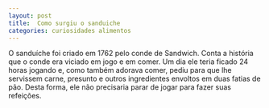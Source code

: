 ```yaml
---
layout: post
title:  Como surgiu o sanduiche
categories: curiosidades alimentos
---
```


O sanduíche foi criado em 1762 pelo conde de Sandwich. Conta a história que o conde era viciado em jogo e em comer. Um dia ele teria ficado 24 horas jogando e, como também adorava comer, pediu para que lhe servissem carne, presunto e outros ingredientes envoltos em duas fatias de pão. Desta forma, ele não precisaria parar de jogar para fazer suas refeições.

